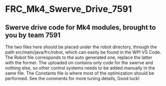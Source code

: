 # FRC_Mk4_Swerve_Drive_7591
Swerve drive code for Mk4 modules, brought to you by team 7591
--------------------------------------------------------------
The two files here should be placed under the robot directory, through the path src/main/java/frc/robot, which can easily be found in the WPI VS Code.
The Robot file corresponds to the auto generated one, replace the latter with the former. The uploaded on contains only code for the swerve and nothing else, so other control systems needs to be added manually in the same file.
The Constants file is where most of the optimization should be performed.
See the comments for more tuning details,
Good luck!
